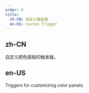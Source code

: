 ```yaml
---
order: 8
title:
  zh-CN: 自定义触发器
  en-US: Custom Trigger
---
```


## zh-CN

自定义颜色面板的触发器。

## en-US

Triggers for customizing color panels.
